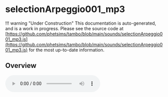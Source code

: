 # selectionArpeggio001_mp3

!!! warning "Under Construction"
    This documentation is auto-generated, and is a work in progress. Please see the source code at
    [https://github.com/phetsims/tambo/blob/main/sounds/selectionArpeggio001_mp3.js](https://github.com/phetsims/tambo/blob/main/sounds/selectionArpeggio001_mp3.js) for the most up-to-date information.

## Overview


<audio controls id="doc-audio">
<script type="module">
import { selectionArpeggio001_mp3 } from '/lib/scenerystack.esm.min.js';
import { audioBufferToURL } from '/js/audioBufferToURL.js';

selectionArpeggio001_mp3.audioBufferProperty.lazyLink( async audioBuffer => {
  document.querySelector( '#doc-audio' ).src = await audioBufferToURL( audioBuffer );
} );
</script>



## Source Code

See the source for [selectionArpeggio001_mp3.js](https://github.com/phetsims/tambo/blob/main/sounds/selectionArpeggio001_mp3.js) in the [tambo](https://github.com/phetsims/tambo) repository.
